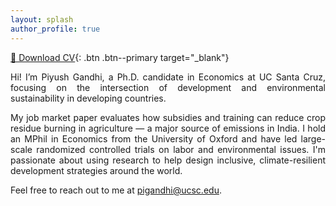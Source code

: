 ```yaml
---
layout: splash
author_profile: true
---
```


[📄 Download CV](files/CV_Piyush.pdf){: .btn .btn--primary target="_blank"}

<div style="text-align: justify;">
<p>Hi! I’m Piyush Gandhi, a Ph.D. candidate in Economics at UC Santa Cruz, focusing on the intersection of development and environmental sustainability in developing countries. </p>

<p>My job market paper evaluates how subsidies and training can reduce crop residue burning in agriculture — a major source of emissions in India. I hold an MPhil in Economics from the University of Oxford and have led large-scale randomized controlled trials on labor and environmental issues. I'm passionate about using research to help design inclusive, climate-resilient development strategies around the world. </p>

 <p>Feel free to reach out to me at <a href="mailto:pigandhi@ucsc.edu">pigandhi@ucsc.edu</a>.</p>
</div>
